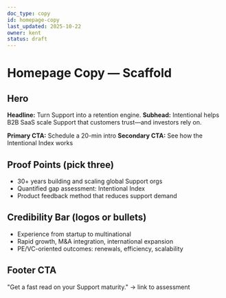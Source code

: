```yaml
---
doc_type: copy
id: homepage-copy
last_updated: 2025-10-22
owner: kent
status: draft
---
```


# Homepage Copy — Scaffold

## Hero

**Headline:** Turn Support into a retention engine.
**Subhead:** Intentional helps B2B SaaS scale Support that customers trust—and investors rely on.

**Primary CTA:** Schedule a 20-min intro
**Secondary CTA:** See how the Intentional Index works

## Proof Points (pick three)

- 30+ years building and scaling global Support orgs
- Quantified gap assessment: Intentional Index
- Product feedback method that reduces support demand

## Credibility Bar (logos or bullets)

- Experience from startup to multinational
- Rapid growth, M&A integration, international expansion
- PE/VC-oriented outcomes: renewals, efficiency, scalability

## Footer CTA

"Get a fast read on your Support maturity." → link to assessment
